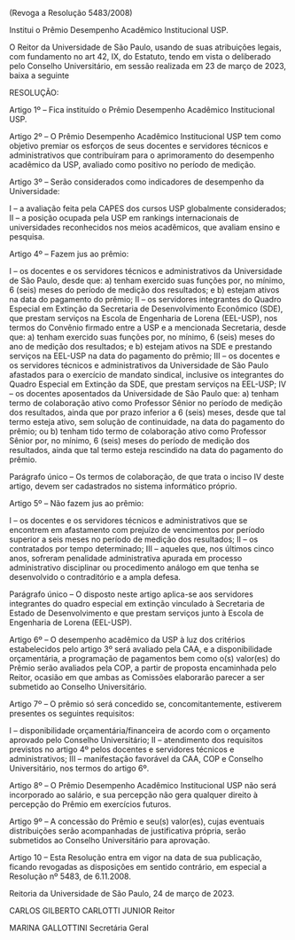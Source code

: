 (Revoga a Resolução 5483/2008)

Institui o Prêmio Desempenho Acadêmico Institucional USP.

O Reitor da Universidade de São Paulo, usando de suas atribuições legais, com fundamento no art 42, IX, do Estatuto, tendo em vista o deliberado pelo Conselho Universitário, em sessão realizada em 23 de março de 2023, baixa a seguinte

RESOLUÇÃO:

Artigo 1º – Fica instituído o Prêmio Desempenho Acadêmico Institucional USP.

Artigo 2º – O Prêmio Desempenho Acadêmico Institucional USP tem como objetivo premiar os esforços de seus docentes e servidores técnicos e administrativos que contribuíram para o aprimoramento do desempenho acadêmico da USP, avaliado como positivo no período de medição.

Artigo 3º – Serão considerados como indicadores de desempenho da Universidade:

I – a avaliação feita pela CAPES dos cursos USP globalmente considerados;
II – a posição ocupada pela USP em rankings internacionais de universidades reconhecidos nos meios acadêmicos, que avaliam ensino e pesquisa.

Artigo 4º – Fazem jus ao prêmio:

I – os docentes e os servidores técnicos e administrativos da Universidade de São Paulo, desde que:
a) tenham exercido suas funções por, no mínimo, 6 (seis) meses do período de medição dos resultados; e
b) estejam ativos na data do pagamento do prêmio;
II – os servidores integrantes do Quadro Especial em Extinção da Secretaria de Desenvolvimento Econômico (SDE), que prestam serviços na Escola de Engenharia de Lorena (EEL-USP), nos termos do Convênio firmado entre a USP e a mencionada Secretaria, desde que:
a) tenham exercido suas funções por, no mínimo, 6 (seis) meses do ano de medição dos resultados; e
b) estejam ativos na SDE e prestando serviços na EEL-USP na data do pagamento do prêmio;
III – os docentes e os servidores técnicos e administrativos da Universidade de São Paulo afastados para o exercício de mandato sindical, inclusive os integrantes do Quadro Especial em Extinção da SDE, que prestam serviços na EEL-USP;
IV – os docentes aposentados da Universidade de São Paulo que:
a) tenham termo de colaboração ativo como Professor Sênior no período de medição dos resultados, ainda que por prazo inferior a 6 (seis) meses, desde que tal termo esteja ativo, sem solução de continuidade, na data do pagamento do prêmio; ou
b) tenham tido termo de colaboração ativo como Professor Sênior por, no mínimo, 6 (seis) meses do período de medição dos resultados, ainda que tal termo esteja rescindido na data do pagamento do prêmio.

Parágrafo único – Os termos de colaboração, de que trata o inciso IV deste artigo, devem ser cadastrados no sistema informático próprio.

Artigo 5º – Não fazem jus ao prêmio:

I – os docentes e os servidores técnicos e administrativos que se encontrem em afastamento com prejuízo de vencimentos por período superior a seis meses no período de medição dos resultados;
II – os contratados por tempo determinado;
III – aqueles que, nos últimos cinco anos, sofreram penalidade administrativa apurada em processo administrativo disciplinar ou procedimento análogo em que tenha se desenvolvido o contraditório e a ampla defesa.

Parágrafo único – O disposto neste artigo aplica-se aos servidores integrantes do quadro especial em extinção vinculado à Secretaria de Estado de Desenvolvimento e que prestam serviços junto à Escola de Engenharia de Lorena (EEL-USP).

Artigo 6º – O desempenho acadêmico da USP à luz dos critérios estabelecidos pelo artigo 3º será avaliado pela CAA, e a disponibilidade orçamentária, a programação de pagamentos bem como o(s) valor(es) do Prêmio serão avaliados pela COP, a partir de proposta encaminhada pelo Reitor, ocasião em que ambas as Comissões elaborarão parecer a ser submetido ao Conselho Universitário.

Artigo 7º – O prêmio só será concedido se, concomitantemente, estiverem presentes os seguintes requisitos:

I – disponibilidade orçamentária/financeira de acordo com o orçamento aprovado pelo Conselho Universitário;
II – atendimento dos requisitos previstos no artigo 4º pelos docentes e servidores técnicos e administrativos;
III – manifestação favorável da CAA, COP e Conselho Universitário, nos termos do artigo 6º.

Artigo 8º – O Prêmio Desempenho Acadêmico Institucional USP não será incorporado ao salário, e sua percepção não gera qualquer direito à percepção do Prêmio em exercícios futuros.

Artigo 9º – A concessão do Prêmio e seu(s) valor(es), cujas eventuais distribuições serão acompanhadas de justificativa própria, serão submetidos ao Conselho Universitário para aprovação.

Artigo 10 – Esta Resolução entra em vigor na data de sua publicação, ficando revogadas as disposições em sentido contrário, em especial a Resolução nº 5483, de 6.11.2008.

Reitoria da Universidade de São Paulo, 24 de março de 2023.

CARLOS GILBERTO CARLOTTI JUNIOR
Reitor

MARINA GALLOTTINI
Secretária Geral